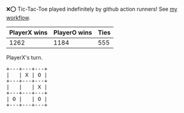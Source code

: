 :x::o: Tic-Tac-Toe played indefinitely by github action runners! See [my workflow](.github/workflows/play.yaml).

|PlayerX wins|PlayerO wins|Ties|
|-|-|-|
|1262|1184|555|

PlayerX's turn.

<pre>
+---+---+---+
|   | X | O |
+---+---+---+
|   |   | X |
+---+---+---+
| O |   | O |
+---+---+---+
</pre>